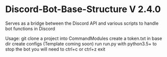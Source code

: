 # Discord-Bot-Base-Structure V 2.4.0
Serves as a bridge between the Discord API and various scripts to handle bot functions in Discord

Usage:
git clone a project into CommandModules
create a token.txt in base dir
create configs (Template coming soon)
run run.py with python3.5+
to stop the bot you will need to ctrl+c or ctrl+z exit
